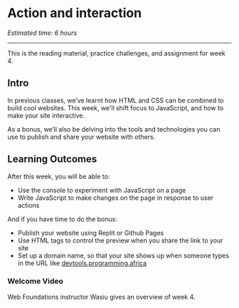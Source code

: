 # Action and interaction

*Estimated time: 6 hours*

---

This is the reading material, practice challenges, and assignment for week 4. 

## Intro

In previous classes, we’ve learnt how HTML and CSS can be combined to build cool websites. This week, we'll shift focus to JavaScript, and how to make your site interactive. 

As a bonus, we’ll also be delving into the tools and technologies you can use to publish and share your website with others. 

## **Learning Outcomes**

After this week, you will be able to:

- Use the console to experiment with JavaScript on a page
- Write JavaScript to make changes on the page in response to user actions

And if you have time to do the bonus:
- Publish your website using Replit or Github Pages
- Use HTML tags to control the preview when you share the link to your site
- Set up a domain name, so that your site shows up when someone types in the URL like [devtools.programming.africa](https://devtools.programming.africa/)


### Welcome Video

<aside>

Web Foundations instructor Wasiu gives an overview of week 4.

</aside>

<!-- TODO: week 4 video -->
